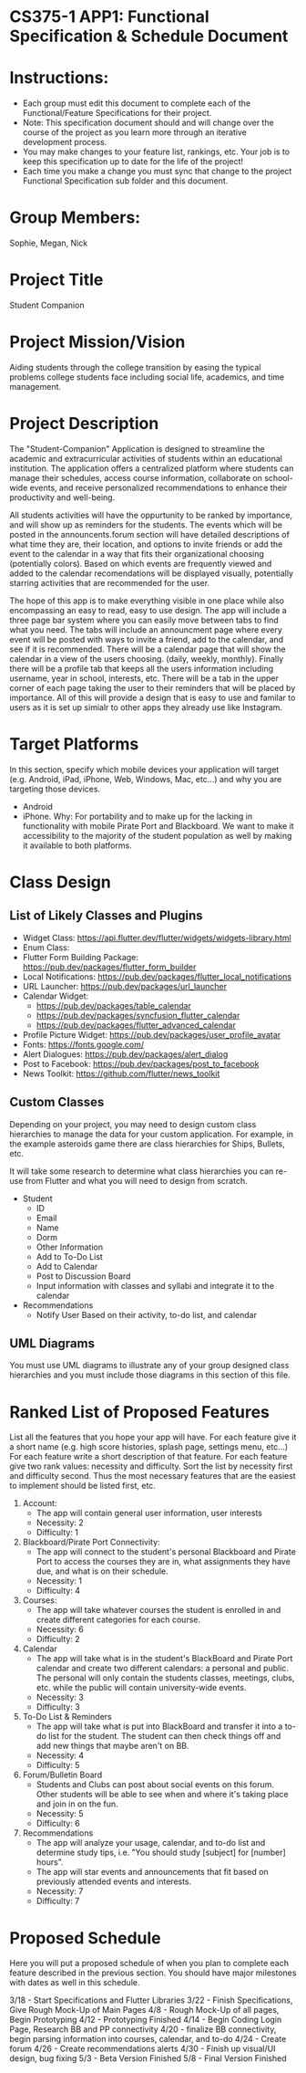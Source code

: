 CS375-1 APP1: Functional Specification & Schedule Document
===========================================================

# Instructions:
* Each group must edit this document to complete each of the Functional/Feature Specifications for their project.
* Note: This specification document should and  will change over the course of the project as you learn more through an iterative development process. 
* You may make changes to your feature list, rankings, etc. Your job is to keep this specification up to date for the life of the project! 
* Each time you make a change you must sync that change to the project Functional Specification sub folder and this document.

# Group Members:
Sophie, Megan, Nick

# Project Title 
Student Companion

# Project Mission/Vision

Aiding students through the college transition by easing the typical problems college students face including social life, academics, and time management. 

# Project Description

The "Student-Companion" Application is designed to streamline the academic and extracurricular activities of students within an educational institution. The application offers a centralized platform where students can manage their schedules, access course information, collaborate on school-wide events, and receive personalized recommendations to enhance their productivity and well-being.

All students activities will have the oppurtunity to be ranked by importance, and will show up as reminders for the students. The events which will be posted in the announcents.forum section will have detailed descriptions of what time they are, their location, and options to invite friends or add the event to the calendar in a way that fits their organizational choosing (potentially colors). Based on which events are frequently viewed and added to the calendar recomendations will be displayed visually, potentially starring activities that are recommended for the user. 

The hope of this app is to make everything visible in one place while also encompassing an easy to read, easy to use design. The app will include a three page bar system where you can easily move between tabs to find what you need. The tabs will include an announcment page where every event will be posted with ways to invite a friend, add to the calendar, and see if it is recommended. There will be a calendar page that will show the calendar in a view of the users choosing. (daily, weekly, monthly). Finally there will be a profile tab that keeps all the users information including username, year in school, interests, etc. There will be a tab in the upper corner of each page taking the user to their reminders that will be placed by importance. All of this will provide a design that is easy to use and familar to users as it is set up simialr to other apps they already use like Instagram. 


# Target Platforms
In this section, specify which mobile devices your application will  target (e.g. Android, iPad, iPhone, Web, Windows, Mac, etc...) and why you are targeting those devices.

- Android
- iPhone. 
Why: For portability and to make up for the lacking in functionality with mobile Pirate Port and Blackboard. We want to make it accessibility to the majority of the student population as well by making it available to both platforms. 

# Class Design

## List of Likely Classes and Plugins
- Widget Class: https://api.flutter.dev/flutter/widgets/widgets-library.html
- Enum Class: 
- Flutter Form Building Package: https://pub.dev/packages/flutter_form_builder
- Local Notifications: https://pub.dev/packages/flutter_local_notifications
- URL Launcher: https://pub.dev/packages/url_launcher
- Calendar Widget: 
  - https://pub.dev/packages/table_calendar
  - https://pub.dev/packages/syncfusion_flutter_calendar
  - https://pub.dev/packages/flutter_advanced_calendar
- Profile Picture Widget: https://pub.dev/packages/user_profile_avatar 
- Fonts: https://fonts.google.com/ 
- Alert Dialogues: https://pub.dev/packages/alert_dialog
- Post to Facebook: https://pub.dev/packages/post_to_facebook
- News Toolkit: https://github.com/flutter/news_toolkit

## Custom Classes 
Depending on your project, you may need to design custom class hierarchies to manage the data for your custom application. For example, in the example asteroids game there are class hierarchies for Ships, Bullets, etc.

It will take some research to determine what class hierarchies you can re-use from Flutter and what you will need to design from scratch. 

- Student
  - ID
  - Email
  - Name
  - Dorm
  - Other Information 
  - Add to To-Do List
  - Add to Calendar
  - Post to Discussion Board
  - Input information with classes and syllabi and integrate it to the calendar
- Recommendations
  - Notify User Based on their activity, to-do list, and calendar

## UML Diagrams
You must use UML diagrams to illustrate any of your group designed class hierarchies and you must include those diagrams in this section of this file.



# Ranked List of Proposed Features 
List all the features that you hope your app will have.
For each feature give it a short name (e.g. high score histories, splash page, settings menu, etc...)
For each feature write a short description of that feature.
For each feature give two rank values: necessity and difficulty.
Sort the list by necessity first and difficulty second. Thus the most necessary features that are the easiest to implement should be listed first, etc.

1. Account: 
   - The app will contain general user information, user interests
   - Necessity: 2
   - Difficulty: 1
2. Blackboard/Pirate Port Connectivity: 
   - The app will connect to the student's personal Blackboard and Pirate Port to access the courses they are in, what assignments they have due, and what is on their schedule.
   - Necessity: 1
   - Difficulty: 4 
3. Courses: 
   - The app will take whatever courses the student is enrolled in and create different categories for each course. 
   - Necessity: 6
   - Difficulty: 2
4. Calendar
   - The app will take what is in the student's BlackBoard and Pirate Port calendar and create two different calendars: a personal and public. The personal will only contain the students classes, meetings, clubs, etc. while the public will contain university-wide events. 
   - Necessity: 3
   - Difficulty: 3
5. To-Do List & Reminders
   - The app will take what is put into BlackBoard and transfer it into a to-do list for the student. The student can then check things off and add new things that maybe aren't on BB. 
   - Necessity: 4
   - Difficulty: 5
6. Forum/Bulletin Board
   - Students and Clubs can post about social events on this forum. Other students will be able to see when and where it's taking place and join in on the fun. 
   - Necessity: 5
   - Difficulty: 6 
7. Recommendations
   - The app will analyze your usage, calendar, and to-do list and determine study tips, i.e. "You should study [subject] for [number] hours".
   - The app will star events and announcements that fit based on previously attended events and interests. 
   - Necessity: 7
   - Difficulty: 7

# Proposed Schedule
Here you will put a proposed schedule of when you plan to complete each feature described in the previous section. You should have major milestones with dates as well in this schedule.

3/18 - Start Specifications and Flutter Libraries
3/22 - Finish Specifications, Give Rough Mock-Up of Main Pages
4/8 - Rough Mock-Up of all pages, Begin Prototyping
4/12 - Prototyping Finished
4/14 - Begin Coding Login Page, Research BB and PP connectivity
4/20 - finalize BB connectivity, begin parsing information into courses, calendar, and to-do
4/24 - Create forum
4/26 - Create recommendations alerts
4/30 - Finish up visual/UI design, bug fixing
5/3 - Beta Version Finished
5/8 - Final Version Finished
